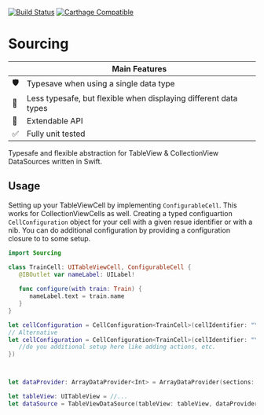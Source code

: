 [![Build Status](https://travis-ci.org/lightsprint09/Sourcing.svg?branch=master)](https://travis-ci.org/lightsprint09/Sourcing)
[![Carthage Compatible](https://img.shields.io/badge/Carthage-compatible-4BC51D.svg?style=flat)](https://github.com/Carthage/Carthage)

# Sourcing

|           | Main Features                  |
| --------- | ------------------------------ |
| 🛡        | Typesave when using a single data type       |
| 🐍 | Less typesafe, but flexible when displaying different data types |
| 🚄        | Extendable API                 |
| &#9989;   | Fully unit tested              |

Typesafe and flexible abstraction for TableView &amp; CollectionView DataSources written in Swift.

## Usage

Setting up your TableViewCell by implementing `ConfigurableCell`. This works for CollectionViewCells as well. Creating a typed configuartion `CellConfiguration` object for your cell with a given resue identifier or with a nib. You can do additional configuration by providing a configuration closure to to some setup.
```swift
import Sourcing

class TrainCell: UITableViewCell, ConfigurableCell {
   @IBOutlet var nameLabel: UILabel!
   
   func configure(with train: Train) {
      nameLabel.text = train.name
   }
}

let cellConfiguration = CellConfiguration<TrainCell>(cellIdentifier: "YourReuseID")
// Alternative
let cellConfiguration = CellConfiguration<TrainCell>(cellIdentifier: "YourReuseID", nib: nib, additionalConfiguartion: { train, cell in 
   //do you additional setup here like adding actions, etc.
})

```

```swift


let dataProvider: ArrayDataProvider<Int> = ArrayDataProvider(sections: [[2], [1, 3]])

let tableView: UITableView = //...
let dataSource = TableViewDataSource(tableView: tableView, dataProvider: dataProvider, cellDequable: cellConfig)
```

